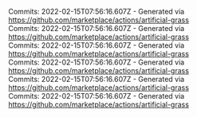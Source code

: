 Commits: 2022-02-15T07:56:16.607Z - Generated via https://github.com/marketplace/actions/artificial-grass
<br>
Commits: 2022-02-15T07:56:16.607Z - Generated via https://github.com/marketplace/actions/artificial-grass
<br>
Commits: 2022-02-15T07:56:16.607Z - Generated via https://github.com/marketplace/actions/artificial-grass
<br>
Commits: 2022-02-15T07:56:16.607Z - Generated via https://github.com/marketplace/actions/artificial-grass
<br>
Commits: 2022-02-15T07:56:16.607Z - Generated via https://github.com/marketplace/actions/artificial-grass
<br>
Commits: 2022-02-15T07:56:16.607Z - Generated via https://github.com/marketplace/actions/artificial-grass
<br>
